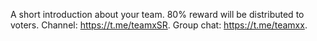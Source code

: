 A short introduction about your team.
80% reward will be distributed to voters.
Channel: https://t.me/teamxSR.
Group chat: https://t.me/teamxx.
